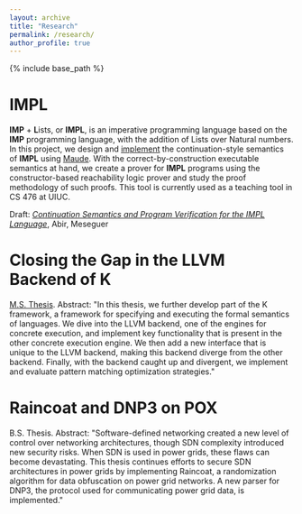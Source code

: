 ```yaml
---
layout: archive
title: "Research"
permalink: /research/
author_profile: true
---
```


{% include base_path %}

IMPL
======
**IMP** + **L**ists, or **IMPL**, is an imperative programming language based on the **IMP** programming language, with the addition of Lists over Natural numbers. In this project, we design and [implement](https://github.com/mickyabir/IMPL) the continuation-style semantics of **IMPL** using [Maude](http://maude.cs.illinois.edu/w/index.php/The_Maude_System). With the correct-by-construction executable semantics at hand, we create a prover for **IMPL** programs using the constructor-based reachability logic prover and study the proof methodology of such proofs. This tool is currently used as a teaching tool in CS 476 at UIUC.

Draft: [_Continuation Semantics and Program Verification for the IMPL Language_](https://courses.engr.illinois.edu/cs476/sp2020/readings/abir-meseguer-impl-semantics.pdf), Abir, Meseguer

Closing the Gap in the LLVM Backend of K
======
[M.S. Thesis](http://mickyabir.com/files/ms-thesis.pdf). Abstract: "In this thesis, we further develop part of the K framework, a framework for specifying and executing the formal semantics of languages. We dive into the LLVM backend, one of the engines for concrete execution, and implement key functionality that is present in the other concrete execution engine. We then add a new interface that is unique to the LLVM backend, making this backend diverge from the other backend. Finally, with the backend caught up and divergent, we implement and evaluate pattern matching optimization strategies."

Raincoat and DNP3 on POX
======
B.S. Thesis. Abstract: "Software-defined networking created a new level of control over networking architectures, though SDN complexity introduced new security risks. When SDN is used in power grids, these flaws can become devastating. This thesis continues efforts to secure SDN architectures in power grids by implementing Raincoat, a randomization algorithm for data obfuscation on power grid networks. A new parser for DNP3, the protocol used for communicating power grid data, is implemented."
